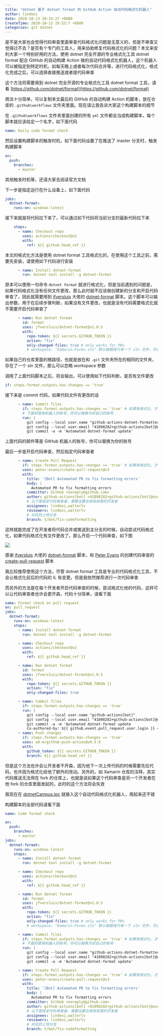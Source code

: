 ```yaml
---
title: "dotnet 基于 dotnet format 的 GitHub Action 自动代码格式化机器人"
author: lindexi
date: 2020-10-13 20:14:27 +0800
CreateTime: 2020-10-13 19:53:7 +0800
categories: git dotnet
---
```


是不是大家也会觉得代码审查里面审查代码格式化问题是无意义的，但是不审查又觉得过不去？是否有个专门的工具人，用来协助修复代码格式化的问题？本文来安利大家一个特别好用的方法，使用 dotnet 完全开源的专业格式化工具 dotnet format 配合 GitHub 的自动构建 Action 做的自动代码格式化机器人，这个机器人可以被指定到特定时机，如每天晚上或者每次代码合并等，进行代码格式化，格式化完成之后，可以选择直接推送或者提代码审查

<!--more-->


<!-- 发布 -->

这个方法将需要用到 dotnet 完全开源的专业格式化工具 dotnet format 工具，请看 [https://github.com/dotnet/format](https://github.com/dotnet/format)

用法十分简单，可以复制本文最后的 GitHub 的自动构建 Action 的脚本，放在仓库的 `.github\workflows` 文件夹里面。现在请让我告诉大家这个构建脚本的细节

在 `.github\workflows` 文件夹里面创建的所有 `yml` 文件都会当成构建脚本，每个脚本就应该给定一个名字，如下面代码

```yml
name: Daily code format check
```

然后设置构建脚本的触发时机，如下面代码设置了在推送了 master 分支时，触发构建脚本

```yml
on: 
  push:
    branches: 
      - master
```

其他触发时机等，还请大家去阅读官方文档

下一步是指定运行在什么设备上，如下面代码

```yml
jobs:
  dotnet-format:
    runs-on: windows-latest
```

接下来就是将代码拉下来了，可以通过如下代码将当前分支的最新代码拉下来

```yml
    steps:
      - name: Checkout repo
        uses: actions/checkout@v2
        with:
          ref: ${{ github.head_ref }}
```

本文的格式化方法是使用 dotnet format 工具格式化的，在使用这个工具之前，需要先安装，请使用如下代码进行安装

```yml
      - name: Install dotnet-format
        run: dotnet tool install -g dotnet-format
```

原本可以使用一句命令 `dotnet format` 就进行格式化，但是当前遇到的问题是，如果代码格式化没有任何文件更改，那么此时就不应该做创建新的分支和开启代码审查了，因此就需要用到 [jfversluis](https://github.com/jfversluis) 大佬的 [dotnet-format](https://github.com/jfversluis/dotnet-format) 脚本。这个脚本可以输出参数，用于在后续步骤判断，如果没有文件更改，也就是没有代码需要格式化就不需要开启代码审查了

```yml
      - name: Run dotnet format
        id: format
        uses: jfversluis/dotnet-format@v1.0.5
        with:
          repo-token: ${{ secrets.GITHUB_TOKEN }}
          action: "fix"
          only-changed-files: true # only works for PRs
          # workspace: "Xamarin.Forms.sln" 默认根路径只有一个 sln 文件，可以忽略这一行
```

如果自己的仓库里面的根路径，也就是放在和 `.git` 文件夹所在的相同的文件夹，存在了一个 sln 文件，那么可以忽略 workspace 参数

调用了上面代码脚本之后，将会输出，可以使用如下代码判断，是否有文件更改

```yml
if: steps.format.outputs.has-changes == 'true'
```

接下来是 commit 代码，如果代码文件有更改的话

```yml
      - name: Commit files
        if: steps.format.outputs.has-changes == 'true' # 如果有格式化，才继续
        # 下面将使用机器人的账号，你可以替换为你自己的账号
        run: |
          git config --local user.name "github-actions-dotnet-formatter[bot]"
          git config --local user.email "41898282+github-actions[bot]@users.noreply.github.com"
          git commit -a -m 'Automated dotnet-format update'
```

上面代码的邮件等是 GitHub 机器人的账号，你可以替换为你的账号

最后一步是开启代码审查，然后指定代码审查者

```yml
      - name: Create Pull Request
        if: steps.format.outputs.has-changes == 'true' # 如果有格式化，才继续
        uses: peter-evans/create-pull-request@v3
        with:
          title: '[Bot] Automated PR to fix formatting errors'
          body: |
            Automated PR to fix formatting errors
          committer: GitHub <noreply@github.com>
          author: github-actions[bot] <41898282+github-actions[bot]@users.noreply.github.com>
          # 以下是给定代码审查者，需要设置仓库有权限的开发者
          assignees: lindexi,walterlv
          reviewers: lindexi,walterlv
          # 对应的上传分支
          branch: t/bot/fix-codeformatting
```

这样就能完成了在开发者将代码合并或推送到主分支的时候，自动尝试代码格式化，如果代码格式化有文件更改了，那么开启一个代码审查，如下图

<!-- ![](image/dotnet 基于 dotnet format 的 GitHub Action 自动代码格式化机器人/dotnet 基于 dotnet format 的 GitHub Action 自动代码格式化机器人0.png) -->

![](http://image.acmx.xyz/lindexi%2F20201013209367736.jpg)

感谢 [jfversluis](https://github.com/jfversluis) 大佬的 [dotnet-format](https://github.com/jfversluis/dotnet-format) 脚本，和 [Peter Evans](https://github.com/peter-evans) 的创建代码审查的 [create-pull-request](https://github.com/peter-evans/create-pull-request) 脚本

我比较推荐使用这个方法，尽管 dotnet format 工具是专业的代码格式化工具，不会让格式化前后的代码的 IL 有变更。但是我依然推荐进行一次代码审查

而另外的方法是在每个开发者开启代码审查的时候，尝试格式化他的代码，这样可以让代码审查者也许会更开森，代码十分简单，请看下面

```yml
name: Format check on pull request
on: pull_request
jobs:
  dotnet-format:
    runs-on: windows-latest
    steps:
      - name: Install dotnet-format
        run: dotnet tool install -g dotnet-format

      - name: Checkout repo
        uses: actions/checkout@v2
        with:
          ref: ${{ github.head_ref }}

      - name: Run dotnet format
        id: format
        uses: jfversluis/dotnet-format@v1.0.5
        with:
          repo-token: ${{ secrets.GITHUB_TOKEN }}
          action: "fix"
          only-changed-files: true

      - name: Commit files
        if: steps.format.outputs.has-changes == 'true'
        run: |
          git config --local user.name "github-actions[bot]"
          git config --local user.email "41898282+github-actions[bot]@users.noreply.github.com"
          git commit -a -m 'Automated dotnet-format update
          Co-authored-by: ${{ github.event.pull_request.user.login }} <${{ github.event.pull_request.user.id }}+${{ github.event.pull_request.user.login }}@users.noreply.github.com>'
      - name: Push changes
        if: steps.format.outputs.has-changes == 'true'
        uses: ad-m/github-push-action@v0.5.0
        with:
          github_token: ${{ secrets.GITHUB_TOKEN }}
          branch: ${{ github.head_ref }}
```

但是这个方法也许会让开发者不开森，因为他下一次上传代码的时候需要先拉代码，也许因为格式化给他了额外的改动。另外的，如 Xamarin 仓库的注释，其实代码推送无法用在 fork 的仓库上，也就是说如果这个代码审查是另一个开发者在他 fork 的仓库里面发起的，此时的这个方法将会失效

我现在在 [dotnetCampus.Ipc](https://github.com/dotnet-campus/dotnetCampus.Ipc) 就接入这个自动代码格式化机器人，用起来还不错


构建脚本的全部代码请看下面

```yml
name: Code format check

on: 
  push:
    branches: 
      - master
jobs:
  dotnet-format:
    runs-on: windows-latest
    steps:
      - name: Install dotnet-format
        run: dotnet tool install -g dotnet-format

      - name: Checkout repo
        uses: actions/checkout@v2
        with:
          ref: ${{ github.head_ref }}

      - name: Run dotnet format
        id: format
        uses: jfversluis/dotnet-format@v1.0.5
        with:
          repo-token: ${{ secrets.GITHUB_TOKEN }}
          action: "fix"
          only-changed-files: true # only works for PRs
          # workspace: "Xamarin.Forms.sln" 默认根路径只有一个 sln 文件，可以忽略这一行

      - name: Commit files
        if: steps.format.outputs.has-changes == 'true' # 如果有格式化，才继续
        # 下面将使用机器人的账号，你可以替换为你自己的账号
        run: |
          git config --local user.name "github-actions-dotnet-formatter[bot]"
          git config --local user.email "41898282+github-actions[bot]@users.noreply.github.com"
          git commit -a -m 'Automated dotnet-format update'

      - name: Create Pull Request
        if: steps.format.outputs.has-changes == 'true' # 如果有格式化，才继续
        uses: peter-evans/create-pull-request@v3
        with:
          title: '[Bot] Automated PR to fix formatting errors'
          body: |
            Automated PR to fix formatting errors
          committer: GitHub <noreply@github.com>
          author: github-actions[bot] <41898282+github-actions[bot]@users.noreply.github.com>
          # 以下是给定代码审查者，需要设置仓库有权限的开发者
          assignees: lindexi,walterlv
          reviewers: lindexi,walterlv
          # 对应的上传分支
          branch: t/bot/fix-codeformatting
```

